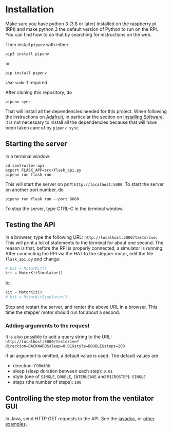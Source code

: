 # Installation

Make sure you have python 3 (3.8 or later) installed on the raspberry pi (RPI) and make python 3 the default version of
Python to run on the RPI. You can find how to do that by searching for instructions on the web. 

Then install `pipenv` with either:
```shell script
pip3 install pipenv
```
or
```
pip install pipenv
```
Use `sudo` if required.

After cloning this repository, do
```shell script
pipenv sync
```
That will install all the dependencies needed for this project. When following the instructions on [Adafruit](
https://learn.adafruit.com/adafruit-dc-and-stepper-motor-hat-for-raspberry-pi/overview), in particular the section on 
[Installing Software](
https://learn.adafruit.com/adafruit-dc-and-stepper-motor-hat-for-raspberry-pi/installing-software), it is not necessary
to install all the dependencies because that will have been taken care of by `pipenv sync`.

## Starting the server

In a terminal window:

```shell script
cd controller-api
export FLASK_APP=src/flask_api.py
pipenv run flask run
```

This will start the server on port `http://localhost:5000`. To start the server on another port number, do

```shell script
pipenv run flask run --port 8080
```

To stop the server, type CTRL-C in the terminal window.

## Testing the API

In a browser, type the following URL: `http://localhost:5000/testdrive`. This will print a lot of statements to the 
terminal for about one second. The reason is that, before the RPI is properly connected, a simulator is running. After
connecting the RPI via the HAT to the stepper motor, edit the file `flask_api.py` and change:

```Python
# kit = MotorKit()
kit = MotorKitSimulator()
```
to:

```Python
kit = MotorKit()
# kit = MotorKitSimulator()
```
Stop and restart the server, and renter the above URL in a browser. This time the stepper motor should run for about a 
second.

### Adding arguments to the request

It is also possible to add a query string to the URL:  
`http://localhost:5000/testdrive?direction=BACKWARD&sleep=0.01&style=DOUBLE&steps=200`

If an argument is omitted, a default value is used. The default values are

+ direction: `FORWARD`
+ sleep (sleep duration between each step): `0.01`
+ style (one of `SINGLE`, `DOUBLE`, `INTERLEAVE` and `MICROSTEP`): `SINGLE`
+ steps (the number of steps): `100`

## Controlling the step motor from the ventilator GUI

In Java, send HTTP GET requests to the API. See the [javadoc](
https://docs.oracle.com/javame/8.0/api/httpclient/api/index.html), or [other examples](
https://mkyong.com/java/how-to-send-http-request-getpost-in-java/).
